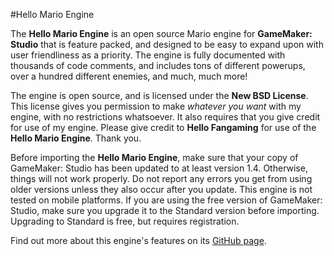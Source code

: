 #Hello Mario Engine

The **Hello Mario Engine** is an open source Mario engine for **GameMaker: Studio** that is feature packed, and designed to be easy to expand upon with user friendliness as a priority. The engine is fully documented with thousands of code comments, and includes tons of different powerups, over a hundred different enemies, and much, much more!

The engine is open source, and is licensed under the **New BSD License**. This license gives you permission to make *whatever you want* with my engine, with no restrictions whatsoever. It also requires that you give credit for use of my engine. Please give credit to **Hello Fangaming** for use of the **Hello Mario Engine**. Thank you.

Before importing the **Hello Mario Engine**, make sure that your copy of GameMaker: Studio has been updated to at least version 1.4. Otherwise, things will not work properly. Do not report any errors you get from using older versions unless they also occur after you update. This engine is not tested on mobile platforms. If you are using the free version of GameMaker: Studio, make sure you upgrade it to the Standard version before importing. Upgrading to Standard is free, but requires registration.

Find out more about this engine's features on its [GitHub page](http://hellofangaming.github.io/HelloMarioEngine/).
